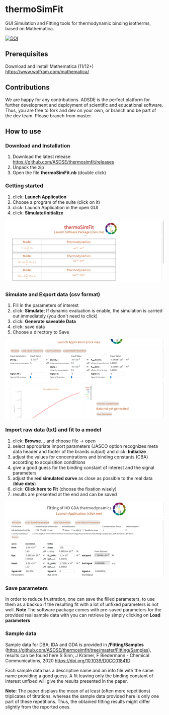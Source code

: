 # thermoSimFit

GUI Simulation and Fitting tools for thermodynamic binding isotherms, based on Mathematica.

[![DOI](https://zenodo.org/badge/251751154.svg)](https://zenodo.org/badge/latestdoi/251751154)

## Prerequisites

Download and install Mathematica (11/12+) <https://www.wolfram.com/mathematica/>

## Contributions

We are happy for any contributions. ADSDE is the perfect platform for further development and deployment of scientific and educational software. Thus, you are free to fork and dev on your own, or branch and be part of the dev team. Please branch from master.

## How to use

### Download and Installation

1. Download the latest release <https://github.com/ASDSE/thermosimfit/releases>
2. Unpack the zip
3. Open the file **thermoSimFit.nb** (double click)

### Getting started

1. click: **Launch Application**
2. Choose a program of the suite (click on it)
3. click: Launch Application in the open GUI
4. click: **Simulate/Initialize**

![](get_started.gif)

### Simulate and Export data (csv format)

1. Fill in the parameters of interest
2. click: **Simulate**; If dynamic evaluation is enable, the simulation is carried out immediately (you don't need to click)
3. click: **Generate saveable Data**
4. click: save data
5. Choose a directory to Save

![](simulate_save.gif)

### Import raw data (txt) and fit to a model

1. click: **Browse...** and choose file -> open
2. select appropriate import parameters (JASCO option recognizes meta data header and footer of the brands output) and click: **Initialize**
3. adjust the values for concentrations and binding constants (CBA) according to acquisition conditions
4. give a good guess for the binding constant of interest and the signal parameters
5. adjust the **red simulated curve** as close as possible to the real data (**blue dots**)
6. click: **Click here to Fit** (choose the fixation wisely)
7. results are presented at the end and can be saved

![](fitting.gif)

### Save parameters

In order to reduce frustration, one can save the filled parameters, to use them as a backup if the resulting fit with a lot of unfixed parameters is not well. **Note** The software package comes with pre-saved parameters for the provided real sample data with you can retrieve by simply clicking on **Load parameters**

### Sample data

Sample data for DBA, IDA and GDA is provided in **/Fitting/Samples** (<https://github.com/ASDSE/thermosimfit/tree/master/Fitting/Samples>), results can be found here S Sinn, J Krämer, F Biedermann - Chemical Communications, 2020 <https://doi.org/10.1039/D0CC01841D>

Each sample data has a descriptive name and an info file with the same name providing a good guess. A fit leaving only the binding constant of interest unfixed will give the results presented in the paper.

**Note**: The paper displays the mean of at least (often more repetitions) triplicates of titrations, whereas the sample data provided here is only one part of these repetitions. Thus, the obtained fitting results might differ slightly from the reported ones.
